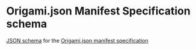 # Origami.json Manifest Specification schema
[JSON schema](https://json-schema.org/) for the [Origami.json manifest specification](https://origami.ft.com/spec/v1/manifest/)
